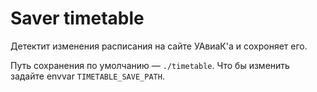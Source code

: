 # Saver timetable
Детектит изменения расписания на сайте УАвиаК'а и сохроняет его.

Путь сохранения по умолчанию — `./timetable`. Что бы изменить задайте envvar `TIMETABLE_SAVE_PATH`.